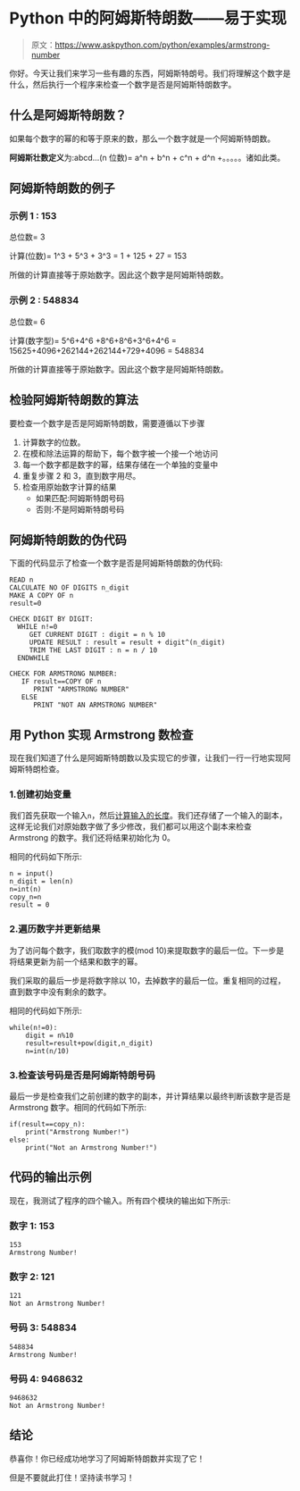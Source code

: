 # Python 中的阿姆斯特朗数——易于实现

> 原文：<https://www.askpython.com/python/examples/armstrong-number>

你好。今天让我们来学习一些有趣的东西，阿姆斯特朗号。我们将理解这个数字是什么，然后执行一个程序来检查一个数字是否是阿姆斯特朗数字。

## 什么是阿姆斯特朗数？

如果每个数字的幂的和等于原来的数，那么一个数字就是一个阿姆斯特朗数。

**阿姆斯壮数定义**为:abcd…(n 位数)= a^n + b^n + c^n + d^n +。。。。。诸如此类。

## 阿姆斯特朗数的例子

### 示例 1 : 153

总位数= 3

计算(位数)= 1^3 + 5^3 + 3^3 = 1 + 125 + 27 = 153

所做的计算直接等于原始数字。因此这个数字是阿姆斯特朗数。

### 示例 2 : 548834

总位数= 6

计算(数字型)= 5^6+4^6 +8^6+8^6+3^6+4^6 = 15625+4096+262144+262144+729+4096 = 548834

所做的计算直接等于原始数字。因此这个数字是阿姆斯特朗数。

## 检验阿姆斯特朗数的算法

要检查一个数字是否是阿姆斯特朗数，需要遵循以下步骤

1.  计算数字的位数。
2.  在模和除法运算的帮助下，每个数字被一个接一个地访问
3.  每一个数字都是数字的幂，结果存储在一个单独的变量中
4.  重复步骤 2 和 3，直到数字用尽。
5.  检查用原始数字计算的结果
    *   如果匹配:阿姆斯特朗号码
    *   否则:不是阿姆斯特朗号码

## 阿姆斯特朗数的伪代码

下面的代码显示了检查一个数字是否是阿姆斯特朗数的伪代码:

```
READ n
CALCULATE NO OF DIGITS n_digit
MAKE A COPY OF n
result=0

CHECK DIGIT BY DIGIT:
  WHILE n!=0
     GET CURRENT DIGIT : digit = n % 10
     UPDATE RESULT : result = result + digit^(n_digit)
     TRIM THE LAST DIGIT : n = n / 10
  ENDWHILE

CHECK FOR ARMSTRONG NUMBER:
   IF result==COPY OF n
      PRINT "ARMSTRONG NUMBER"
   ELSE
      PRINT "NOT AN ARMSTRONG NUMBER"

```

## 用 Python 实现 Armstrong 数检查

现在我们知道了什么是阿姆斯特朗数以及实现它的步骤，让我们一行一行地实现阿姆斯特朗检查。

### 1.创建初始变量

我们首先获取一个输入`n`，然后[计算输入的长度](https://www.askpython.com/python/list/length-of-a-list-in-python)。我们还存储了一个输入的副本，这样无论我们对原始数字做了多少修改，我们都可以用这个副本来检查 Armstrong 的数字。我们还将结果初始化为 0。

相同的代码如下所示:

```
n = input()
n_digit = len(n)
n=int(n)
copy_n=n
result = 0

```

### 2.遍历数字并更新结果

为了访问每个数字，我们取数字的模(mod 10)来提取数字的最后一位。下一步是将结果更新为前一个结果和数字的幂。

我们采取的最后一步是将数字除以 10，去掉数字的最后一位。重复相同的过程，直到数字中没有剩余的数字。

相同的代码如下所示:

```
while(n!=0):
    digit = n%10
    result=result+pow(digit,n_digit)
    n=int(n/10)

```

### 3.检查该号码是否是阿姆斯特朗号码

最后一步是检查我们之前创建的数字的副本，并计算结果以最终判断该数字是否是 Armstrong 数字。相同的代码如下所示:

```
if(result==copy_n):
    print("Armstrong Number!")
else:
    print("Not an Armstrong Number!")

```

## 代码的输出示例

现在，我测试了程序的四个输入。所有四个模块的输出如下所示:

### 数字 1: 153

```
153
Armstrong Number!

```

### 数字 2: 121

```
121
Not an Armstrong Number!

```

### 号码 3: 548834

```
548834
Armstrong Number!

```

### 号码 4: 9468632

```
9468632
Not an Armstrong Number!

```

## 结论

恭喜你！你已经成功地学习了阿姆斯特朗数并实现了它！

但是不要就此打住！坚持读书学习！